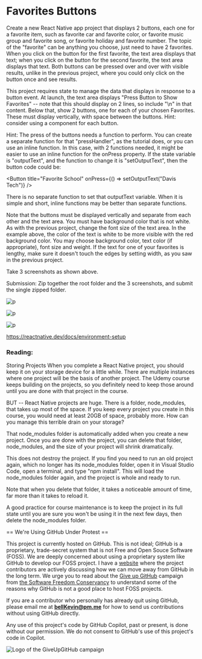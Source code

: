 # Favorites Buttons

Create a new React Native app project that displays 2 buttons, each one for a favorite item, such as favorite car and favorite color, or favorite music group and favorite song, or favorite holiday and favorite number. The topic of the "favorite" can be anything you choose, just need to have 2 favorites. When you click on the button for the first favorite, the text area displays that text; when you click on the button for the second favorite, the text area displays that text. Both buttons can be pressed over and over with visible results, unlike in the previous project, where you could only click on the button once and see results.

This project requires state to manage the data that displays in response to a button event. At launch, the text area displays "Press Button to Show Favorites" -- note that this should display on 2 lines, so include "\n" in that content. Below that, show 2 buttons, one for each of your chosen Favorites. These must display vertically, with space between the buttons. Hint: consider using a <View> component for each button.

Hint: The press of the buttons needs a function to perform. You can create a separate function for that "pressHandler", as the tutorial does, or you can use an inline function. In this case, with 2 functions needed, it might be easier to use an inline function for the onPress property. If the state variable is "outputText", and the function to change it is "setOutputText", then the button code could be:

   <Button title="Favorite School" onPress={() => setOutputText("Davis Tech")} />

There is no separate function to set that outputText variable. When it is simple and short, inline functions may be better than separate functions.

Note that the buttons must be displayed vertically and separate from each other and the text area. You must have background color that is not white. As with the previous project, change the font size of the text area. In the example above, the color of the text is white to be more visible with the red background color. You may choose background color, text color (if appropriate), font size and weight. If the text for one of your favorites is lengthy, make sure it doesn't touch the edges by setting width, as you saw in the previous project.

Take 3 screenshots as shown above.

Submission: Zip together the root folder and the 3 screenshots, and submit the single zipped folder.

![p](https://github.com/bell-kevin/favoritesButtons/blob/main/screenShots/Capture.PNG)

![p](https://github.com/bell-kevin/favoritesButtons/blob/main/screenShots/car.PNG)

![p](https://github.com/bell-kevin/favoritesButtons/blob/main/screenShots/color.PNG)

https://reactnative.dev/docs/environment-setup

### Reading: 

Storing Projects When you complete a React Native project, you should keep it on your storage device for a little while. There are multiple instances where one project will be the basis of another project. The Udemy course keeps building on the projects, so you definitely need to keep those around until you are done with that project in the course.

BUT -- React Native projects are huge. There is a folder, node_modules, that takes up most of the space. If you keep every project you create in this course, you would need at least 20GB of space, probably more. How can you manage this terrible drain on your storage?

That node_modules folder is automatically added when you create a new project. Once you are done with the project, you can delete that folder, node_modules, and the size of your project will shrink dramatically.

This does not destroy the project. If you find you need to run an old project again, which no longer has its node_modules folder, open it in Visual Studio Code, open a terminal, and type "npm install". This will load the node_modules folder again, and the project is whole and ready to run.

Note that when you delete that folder, it takes a noticeable amount of time, far more than it takes to reload it.

A good practice for course maintenance is to keep the project in its full state until you are sure you won't be using it in the next few days, then delete the node_modules folder.

== We're Using GitHub Under Protest ==

This project is currently hosted on GitHub.  This is not ideal; GitHub is a
proprietary, trade-secret system that is not Free and Open Souce Software
(FOSS).  We are deeply concerned about using a proprietary system like GitHub
to develop our FOSS project. I have a [website](https://bellKevin.me) where the
project contributors are actively discussing how we can move away from GitHub
in the long term.  We urge you to read about the [Give up GitHub](https://GiveUpGitHub.org) campaign 
from [the Software Freedom Conservancy](https://sfconservancy.org) to understand some of the reasons why GitHub is not 
a good place to host FOSS projects.

If you are a contributor who personally has already quit using GitHub, please
email me at **bellKevin@pm.me** for how to send us contributions without
using GitHub directly.

Any use of this project's code by GitHub Copilot, past or present, is done
without our permission.  We do not consent to GitHub's use of this project's
code in Copilot.

![Logo of the GiveUpGitHub campaign](https://sfconservancy.org/img/GiveUpGitHub.png)
